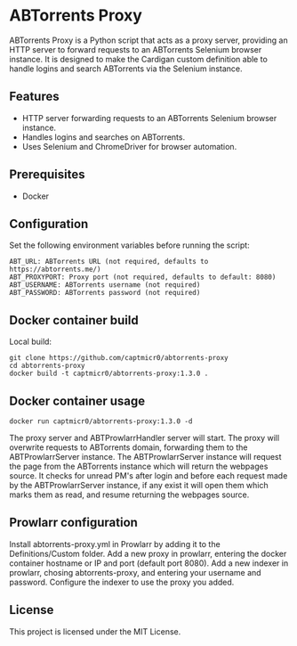 # ABTorrents Proxy

ABTorrents Proxy is a Python script that acts as a proxy server, providing an HTTP server to forward requests to an ABTorrents Selenium browser instance. It is designed to make the Cardigan custom definition able to handle logins and search ABTorrents via the Selenium instance.

## Features

- HTTP server forwarding requests to an ABTorrents Selenium browser instance.
- Handles logins and searches on ABTorrents.
- Uses Selenium and ChromeDriver for browser automation.

## Prerequisites

- Docker

## Configuration

Set the following environment variables before running the script:

    ABT_URL: ABTorrents URL (not required, defaults to https://abtorrents.me/)
    ABT_PROXYPORT: Proxy port (not required, defaults to default: 8080)
    ABT_USERNAME: ABTorrents username (not required)
    ABT_PASSWORD: ABTorrents password (not required)

## Docker container build

Local build:
```
git clone https://github.com/captmicr0/abtorrents-proxy
cd abtorrents-proxy
docker build -t captmicr0/abtorrents-proxy:1.3.0 .
```

## Docker container usage
```
docker run captmicr0/abtorrents-proxy:1.3.0 -d
```

The proxy server and ABTProwlarrHandler server will start.
The proxy will overwrite requests to ABTorrents domain, forwarding them to the ABTProwlarrServer instance.
The ABTProwlarrServer instance will request the page from the ABTorrents instance which will return the webpages source.
It checks for unread PM's after login and before each request made by the ABTProwlarrServer instance,
if any exist it will open them which marks them as read, and resume returning the webpages source.

## Prowlarr configuration
Install abtorrents-proxy.yml in Prowlarr by adding it to the Definitions/Custom folder.
Add a new proxy in prowlarr, entering the docker container hostname or IP and port (default port 8080).
Add a new indexer in prowlarr, chosing abtorrents-proxy, and entering your username and password.
Configure the indexer to use the proxy you added.

## License

This project is licensed under the MIT License.
